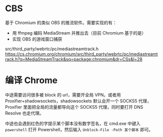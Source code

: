 # CBS
基于 Chromium 的类似 OBS 的推流软件。需要实现的有：
- 用 ffmpeg 编码 MediaStream 并推出去（目前 Chromium 基于的是）
- 实现 OBS 的游戏窗口捕获

src/third_party/webrtc/pc/mediastreamtrack.h
https://cs.chromium.org/chromium/src/third_party/webrtc/pc/mediastreamtrack.h?q=MediaStreamTrack&sq=package:chromium&dr=CSs&l=28


# 编译 Chrome
中途需要访问很多被 block 的 url，需要开全局 VPN。或者用 Proxifier+shadowsockets，shadowsockets 默认会开一个 SOCKS5 代理，
Proxifier 里面把全局的流量都导向这个 SOCKS5 代理，同时要打开 DNS Resolve 也走代理。

中途也会遇到红色的字提示某个脚本没有数字签名，在 cmd.exe 中键入 `powershell` 打开 Powershell，然后输入 `Unblock-File -Path 某个脚本` 即可。

